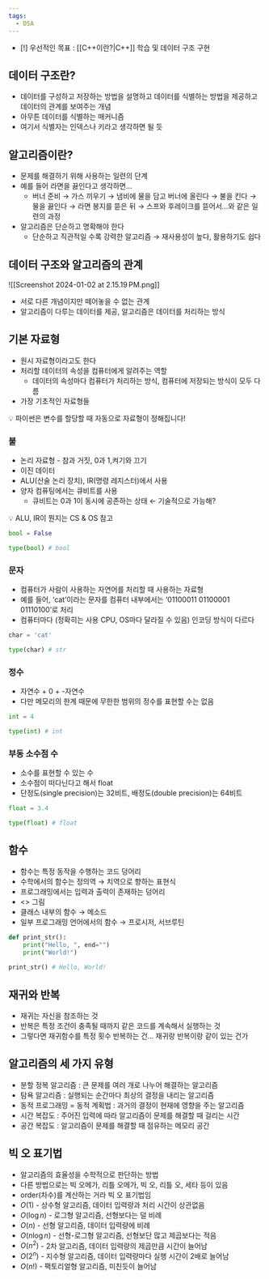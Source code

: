```yaml
---
tags:
  - DSA
---
```


- [!] 우선적인 목표 : [[C++이란?|C++]] 학습 및 데이터 구조 구현

## 데이터 구조란?

- 데이터를 구성하고 저장하는 방법을 설명하고 데이터를 식별하는 방법을 제공하고 데이터의 관계를 보여주는 개념
- 아무튼 데이터를 식별하는 매커니즘
- 여기서 식별자는 인덱스나 키라고 생각하면 될 듯

## 알고리즘이란?

- 문제를 해결하기 위해 사용하는 일련의 단계
- 예를 들어 라면을 끓인다고 생각하면…
    - 버너 준비 → 가스 끼우기 → 냄비에 물을 담고 버너에 올린다 → 불을 킨다 → 물을 끓인다 → 라면 봉지를 뜯은 뒤 → 스프와 후레이크를 뜯어서…와 같은 일련의 과정
- 알고리즘은 단순하고 명확해야 한다
    - 단순하고 직관적일 수록 강력한 알고리즘 → 재사용성이 높다, 활용하기도 쉽다

## 데이터 구조와 알고리즘의 관계

![[Screenshot 2024-01-02 at 2.15.19 PM.png]]
- 서로 다른 개념이지만 떼어놓을 수 없는 관계
- 알고리즘이 다루는 데이터를 제공, 알고리즘은 데이터를 처리하는 방식

## 기본 자료형

- 원시 자료형이라고도 한다
- 처리할 데이터의 속성을 컴퓨터에게 알려주는 역할
    - 데이터의 속성마다 컴퓨터가 처리하는 방식, 컴퓨터에 저장되는 방식이 모두 다름
- 가장 기초적인 자료형들

<aside> 💡 파이썬은 변수를 할당할 때 자동으로 자료형이 정해집니다!

</aside>

### 불

- 논리 자료형 - 참과 거짓, 0과 1,켜기와 끄기
- 이진 데이터
- ALU(산술 논리 장치), IR(명령 레지스터)에서 사용
- 양자 컴퓨팅에서는 큐비트를 사용
    - 큐비트는 0과 1이 동시에 공존하는 상태 ← 기술적으로 가능해?

<aside> 💡 ALU, IR이 뭔지는 CS & OS 참고

</aside>

```python
bool = False

type(bool) # bool
```

### 문자

- 컴퓨터가 사람이 사용하는 자연어를 처리할 때 사용하는 자료형
- 예를 들어, ‘cat’이라는 문자를 컴퓨터 내부에서는 ‘01100011 01100001 01110100’로 처리
- 컴퓨터마다 (정확히는 사용 CPU, OS마다 달라질 수 있음) 인코딩 방식이 다르다

```python
char = 'cat'

type(char) # str
```

### 정수

- 자연수 + 0 + -자연수
- 다만 메모리의 한계 때문에 무한한 범위의 정수를 표현할 수는 없음

```python
int = 4

type(int) # int
```

### 부동 소수점 수

- 소수를 표현할 수 있는 수
- 소수점이 떠다닌다고 해서 float
- 단정도(single precision)는 32비트, 배정도(double precision)는 64비트

```python
float = 3.4

type(float) # float
```

## 함수

- 함수는 특정 동작을 수행하는 코드 덩어리
- 수학에서의 함수는 정의역 → 치역으로 향하는 표현식
- 프로그래밍에서는 입력과 출력이 존재하는 덩어리
- <> 그림
- 클래스 내부의 함수 → 메소드
- 일부 프로그래밍 언어에서의 함수 → 프로시저, 서브루틴

```python
def print_str():
    print("Hello, ", end="")
    print("World!")
    
print_str() # Hello, World!
```

## 재귀와 반복

- 재귀는 자신을 참조하는 것
- 반복은 특정 조건이 충족될 때까지 같은 코드를 계속해서 실행하는 것
- 그렇다면 재귀함수를 특정 횟수 반복하는 건… 재귀랑 반복이랑 같이 있는 건가

## 알고리즘의 세 가지 유형

- 분할 정복 알고리즘 : 큰 문제를 여러 개로 나누어 해결하는 알고리즘
- 탐욕 알고리즘 : 실행되는 순간마다 최상의 결정을 내리는 알고리즘
- 동적 프로그래밍 = 동적 계획법 : 과거의 결정이 현재에 영향을 주는 알고리즘
- 시간 복잡도 : 주어진 입력에 따라 알고리즘이 문제를 해결할 때 걸리는 시간
- 공간 복잡도 : 알고리즘이 문제를 해결할 때 점유하는 메모리 공간

## 빅 오 표기법

- 알고리즘의 효율성을 수학적으로 판단하는 방법
- 다른 방법으로는 빅 오메가, 리틀 오메가, 빅 오, 리틀 오, 세타 등이 있음
- order(차수)를 계산하는 거라 빅 오 표기법임
- $O(1)$ - 상수형 알고리즘, 데이터 입력량과 처리 시간이 상관없음
- $O(\log n)$ - 로그형 알고리즘, 선형보다는 덜 비례
- $O(n)$ - 선형 알고리즘, 데이터 입력량에 비례
- $O(n\log n)$ - 선형-로그형 알고리즘, 선형보단 많고 제곱보다는 적음
- $O(n^2)$ - 2차 알고리즘, 데이터 입력량의 제곱만큼 시간이 늘어남
- $O(2^n)$ - 지수형 알고리즘, 데이터 입력량마다 실행 시간이 2배로 늘어남
- $O(n!)$ - 팩토리얼형 알고리즘, 미친듯이 늘어남